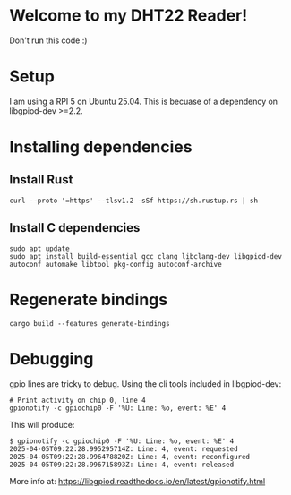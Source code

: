 # Welcome to my DHT22 Reader!
Don't run this code :)

# Setup

I am using a RPI 5 on Ubuntu 25.04. This is becuase of a dependency on libgpiod-dev >=2.2.

# Installing dependencies

## Install Rust

```
curl --proto '=https' --tlsv1.2 -sSf https://sh.rustup.rs | sh
```

## Install C dependencies 

```
sudo apt update
sudo apt install build-essential gcc clang libclang-dev libgpiod-dev autoconf automake libtool pkg-config autoconf-archive
```

# Regenerate bindings

```
cargo build --features generate-bindings
```

# Debugging

gpio lines are tricky to debug. Using the cli tools included in libgpiod-dev:


```
# Print activity on chip 0, line 4
gpionotify -c gpiochip0 -F '%U: Line: %o, event: %E' 4
```

This will produce:
```
$ gpionotify -c gpiochip0 -F '%U: Line: %o, event: %E' 4
2025-04-05T09:22:28.995295714Z: Line: 4, event: requested
2025-04-05T09:22:28.996478820Z: Line: 4, event: reconfigured
2025-04-05T09:22:28.996715893Z: Line: 4, event: released
```

More info at: https://libgpiod.readthedocs.io/en/latest/gpionotify.html
